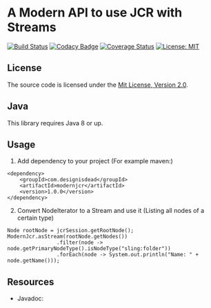 # A Modern API to use JCR with Streams

[![Build Status](https://travis-ci.org/designisdead/Modern-JCR.svg?branch=master)](https://travis-ci.org/zwaldeck/modern-jcr)
[![Codacy Badge](https://api.codacy.com/project/badge/Grade/2053f6a7c6ee4583940ee68d1bc7ddd5)](https://www.codacy.com/app/designisdead/Modern-JCR?utm_source=github.com&amp;utm_medium=referral&amp;utm_content=designisdead/Modern-JCR&amp;utm_campaign=Badge_Grade)
[![Coverage Status](https://coveralls.io/repos/github/designisdead/Modern-JCR/badge.svg?branch=master)](https://coveralls.io/github/designisdead/Modern-JCR?branch=master)
[![License: MIT](https://img.shields.io/badge/License-MIT-yellow.svg)](https://opensource.org/licenses/MIT)



## License

The source code is licensed under the [Mit License, Version 2.0](https://opensource.org/licenses/MIT).

## Java

This library requires Java 8 or up.

## Usage

1. Add dependency to your project (For example maven:)
```
<dependency>
    <groupId>com.designisdead</groupId>
    <artifactId>modernjcr</artifactId>
    <version>1.0.0</version>
</dependency>
```
2. Convert NodeIterator to a Stream and use it (Listing all nodes of a certain type)
```
Node rootNode = jcrSession.getRootNode();
ModernJcr.asStream(rootNode.getNodes())
                .filter(node -> node.getPrimaryNodeType().isNodeType("sling:folder"))
                .forEach(node -> System.out.println("Name: " + node.getName()));

```

## Resources

- Javadoc: